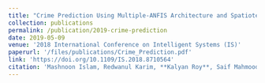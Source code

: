 ```yaml
---
title: "Crime Prediction Using Multiple-ANFIS Architecture and Spatiotemporal Data"
collection: publications
permalink: /publication/2019-crime-prediction
date: 2019-05-09
venue: '2018 International Conference on Intelligent Systems (IS)'
paperurl: '/files/publications/Crime_Prediction.pdf'
link: 'https://doi.org/10.1109/IS.2018.8710564'
citation: 'Mashnoon Islam, Redwanul Karim, **Kalyan Roy**, Saif Mahmood, Sadat Hossain, Rashedur M Rahman. <br/><i>2018 International Conference on Intelligent Systems (IS)</i>. 58-65. <br/>doi:10.1109/IS.2018.8710564'
---
```

